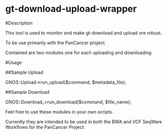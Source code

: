gt-download-upload-wrapper
===================

#Description

This tool is used to monitor and make gt-download and upload ore robust. 

To be use primarily with the PanCancer project.

Contained are two modules one for each uploading and downloading


#Usage

##Sample Upload

   GNOS::Upload->run_upload($command, $metadata_file);

##Sample Download

   GNOS::Download_>run_download($command, $file_name);


Feel free to use these modules in your own scripts.

Currently they are intended to be used in both the BWA and VCF SeqWare Workflows for the PanCancer Project
